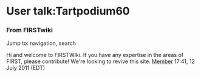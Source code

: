 
# User talk:Tartpodium60

### From FIRSTwiki

Jump to: navigation, search

Hi and welcome to FIRSTWIki. If you have any expertise in the areas of FIRST,
please contribute! We're looking to revive this site.
[Member](/index.php/User:Member "User:Member" ) 17:41, 12 July 2011 (EDT)

